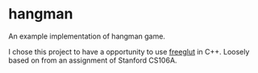 # hangman
An example implementation of hangman game.

I chose this project to have a opportunity to use [freeglut](http://freeglut.sourceforge.net/) in C++.
Loosely based on from an assignment of Stanford CS106A. 
